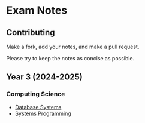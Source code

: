 # Exam Notes

## Contributing

Make a fork, add your notes, and make a pull request.

Please try to keep the notes as concise as possible.

## Year 3 (2024-2025)

### Computing Science

- [Database Systems](https://github.com/MatthewMckee4/exam_notes/releases/latest/download/database_systems_notes.pdf)
- [Systems Programming](https://github.com/MatthewMckee4/exam_notes/releases/latest/download/systems_programming_notes.pdf)